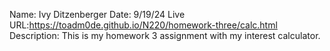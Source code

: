 Name: Ivy Ditzenberger
Date: 9/19/24
Live URL:https://toadm0de.github.io/N220/homework-three/calc.html
Description:
This is my homework 3 assignment with my interest calculator.
